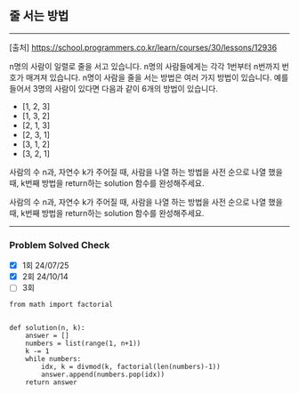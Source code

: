 ## 줄 서는 방법

---

[출처] https://school.programmers.co.kr/learn/courses/30/lessons/12936

n명의 사람이 일렬로 줄을 서고 있습니다. n명의 사람들에게는 각각 1번부터 n번까지 번호가 매겨져 있습니다. 
n명이 사람을 줄을 서는 방법은 여러 가지 방법이 있습니다. 
예를 들어서 3명의 사람이 있다면 다음과 같이 6개의 방법이 있습니다.

- [1, 2, 3]
- [1, 3, 2]
- [2, 1, 3]
- [2, 3, 1]
- [3, 1, 2]
- [3, 2, 1]

사람의 수 n과, 자연수 k가 주어질 때, 사람을 나열 하는 방법을 사전 순으로 나열 했을 때, 
k번째 방법을 return하는 solution 함수를 완성해주세요.

사람의 수 n과, 자연수 k가 주어질 때, 사람을 나열 하는 방법을 사전 순으로 나열 했을 때, 
k번째 방법을 return하는 solution 함수를 완성해주세요.

---
### Problem Solved Check
- [x] 1회 24/07/25
- [x] 2회 24/10/14
- [ ] 3회
~~~
from math import factorial


def solution(n, k):
    answer = []
    numbers = list(range(1, n+1))
    k -= 1
    while numbers:
        idx, k = divmod(k, factorial(len(numbers)-1))
        answer.append(numbers.pop(idx))
    return answer
    
~~~